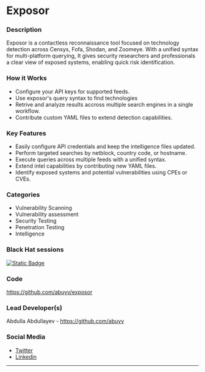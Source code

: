 # Exposor


### Description
Exposor is a contactless reconnaissance tool focused on technology detection across Censys, Fofa, Shodan, and Zoomeye. With a unified syntax for multi-platform querying, It gives security researchers and professionals a clear view of exposed systems, enabling quick risk identification.

### How it Works

- Configure your API keys for supported feeds.
- Use exposor's query syntax to find technologies
- Retrive and analyze results accross multiple search engines in a single workflow.
- Contribute custom YAML files to extend detection capabilities.


### Key Features
 - Easily configure API credentials and keep the intelligence files updated.
 - Perform targeted searches by netblock, country code, or hostname.
 - Execute queries across multiple feeds with a unified syntax.
 - Extend intel capabilities by contributing new YAML files. 
 - Identify exposed systems and potential vulnerabilities using CPEs or CVEs.

### Categories
* Vulnerability Scanning
* Vulnerability assessment
* Security Testing
* Penetration Testing
* Intelligence

### Black Hat sessions
<a href="https://blackhatmea.com/agenda-2024?combine=exposor&field_swapcard_sessions_day_target_id=All"><img alt="Static Badge" src="https://img.shields.io/badge/BlackHat_MEA_2024-Arsenal-red.svg"></a>


### Code
https://github.com/abuyv/exposor

### Lead Developer(s)
 Abdulla Abdullayev - https://github.com/abuyv

### Social Media
* [Twitter](https://twitter.com/abuyv)
* [Linkedin](https://www.linkedin.com/in/abuyv)
----

